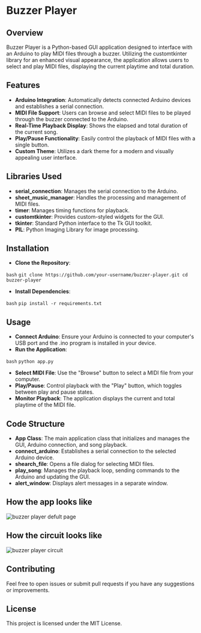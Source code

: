 # Buzzer Player
## Overview

Buzzer Player is a Python-based GUI application designed to interface with an Arduino to play MIDI files through a buzzer. Utilizing the customtkinter library for an enhanced visual appearance, the application allows users to select and play MIDI files, displaying the current playtime and total duration.

## Features

- **Arduino Integration**: Automatically detects connected Arduino devices and establishes a serial connection.
- **MIDI File Support**: Users can browse and select MIDI files to be played through the buzzer connected to the Arduino.
- **Real-Time Playback Display**: Shows the elapsed and total duration of the current song.
- **Play/Pause Functionality**: Easily control the playback of MIDI files with a single button.
- **Custom Theme**: Utilizes a dark theme for a modern and visually appealing user interface.

## Libraries Used

- **serial_connection**: Manages the serial connection to the Arduino.
- **sheet_music_manager**: Handles the processing and management of MIDI files.
- **timer**: Manages timing functions for playback.
- **customtkinter**: Provides custom-styled widgets for the GUI.
- **tkinter**: Standard Python interface to the Tk GUI toolkit.
- **PIL**: Python Imaging Library for image processing.

## Installation

- **Clone the Repository**:

```bash```
```git clone https://github.com/your-username/buzzer-player.git cd buzzer-player```

- **Install Dependencies**:

```bash```
```pip install -r requirements.txt```

## Usage

- **Connect Arduino**: Ensure your Arduino is connected to your computer's USB port and the .ino program is installed in your device.
- **Run the Application**:

```bash``` 
```python app.py```

- **Select MIDI File**: Use the "Browse" button to select a MIDI file from your computer.
- **Play/Pause**: Control playback with the "Play" button, which toggles between play and pause states.
- **Monitor Playback**: The application displays the current and total playtime of the MIDI file.

## Code Structure

- **App Class**: The main application class that initializes and manages the GUI, Arduino connection, and song playback.
- **connect_arduino**: Establishes a serial connection to the selected Arduino device.
- **shearch_file**: Opens a file dialog for selecting MIDI files.
- **play_song**: Manages the playback loop, sending commands to the Arduino and updating the GUI.
- **alert_window**: Displays alert messages in a separate window.

## How the app looks like

![buzzer player defult page](https://github.com/user-attachments/assets/7d48d762-77fa-4631-84a7-1138572a2223)

## How the circuit looks like

![buzzer player circuit](https://github.com/user-attachments/assets/5407f215-68c4-416f-9b25-1c300849ff96)

## Contributing

Feel free to open issues or submit pull requests if you have any suggestions or improvements.

## License

This project is licensed under the MIT License.

